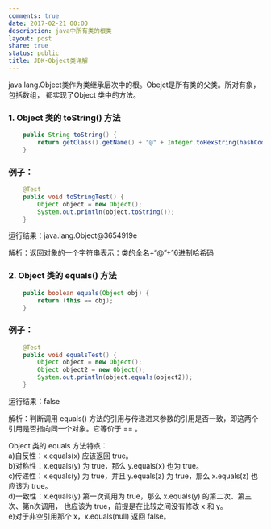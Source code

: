 ```yaml
---
comments: true
date: 2017-02-21 00:00
description: java中所有类的根类
layout: post
share: true
status: public
title: JDK-Object类详解
---
```


java.lang.Object类作为类继承层次中的根。Obejct是所有类的父类。所对有象，包括数组，
都实现了Object 类中的方法。

### 1. Object 类的 toString() 方法
```java
	public String toString() {
		return getClass().getName() + "@" + Integer.toHexString(hashCode());
	}
```
### 例子：
```java
	@Test
	public void toStringTest() {
		Object object = new Object();
		System.out.println(object.toString());
	}
```
运行结果：java.lang.Object@3654919e

解析：返回对象的一个字符串表示：类的全名+“@”+16进制哈希码

### 2. Object 类的 equals() 方法
```java
	public boolean equals(Object obj) {
		return (this == obj);
	}
```
### 例子：
```java
	@Test
	public void equalsTest() {
		Object object = new Object();
		Object object2 = new Object();
		System.out.println(object.equals(object2));
	}
```
运行结果：false

解析：判断调用 equals() 方法的引用与传递进来参数的引用是否一致，即这两个引用是否指向同一个对象。它等价于 == 。

Object 类的 equals 方法特点：  
a)自反性：x.equals(x) 应该返回 true。  
b)对称性：x.equals(y) 为 true，那么 y.equals(x) 也为 true。  
c)传递性：x.equals(y) 为 true，并且 y.equals(z) 为 true，那么 x.equals(z) 也应该为 true。  
d)一致性：x.equals(y) 第一次调用为 true，那么 x.equals(y) 的第二次、第三次、第n次调用，  也应该为 true，前提是在比较之间没有修改 x 和 y。  
e)对于非空引用那个 x，x.equals(null) 返回 false。
